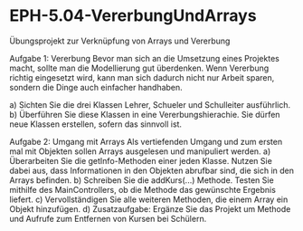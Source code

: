 # EPH-5.04-VererbungUndArrays
Übungsprojekt zur Verknüpfung von Arrays und Vererbung

Aufgabe 1:	Vererbung
Bevor man sich an die Umsetzung eines Projektes macht, sollte man die Modellierung gut überdenken.
Wenn Vererbung richtig eingesetzt wird, kann man sich dadurch nicht nur Arbeit sparen, sondern die Dinge auch einfacher handhaben.

a) Sichten Sie die drei Klassen Lehrer, Schueler und Schulleiter ausführlich.
b) Überführen Sie diese Klassen in eine Vererbungshierachie. Sie dürfen neue Klassen erstellen, sofern das sinnvoll ist.



Aufgabe 2:	Umgang mit Arrays
Als vertiefenden Umgang und zum ersten mal mit Objekten sollen Arrays ausgelesen und manipuliert werden.
a) Überarbeiten Sie die getInfo-Methoden einer jeden Klasse. Nutzen Sie dabei aus, dass Informationen in den Objekten abrufbar sind, die sich in den Arrays befinden.
b) Schreiben Sie die addKurs(...) Methode. Testen Sie mithilfe des MainControllers, ob die Methode das gewünschte Ergebnis liefert.
c) Vervollständigen Sie alle weiteren Methoden, die einem Array ein Objekt hinzufügen.
d) Zusatzaufgabe: Ergänze Sie das Projekt um Methode und Aufrufe zum Entfernen von Kursen bei Schülern.
